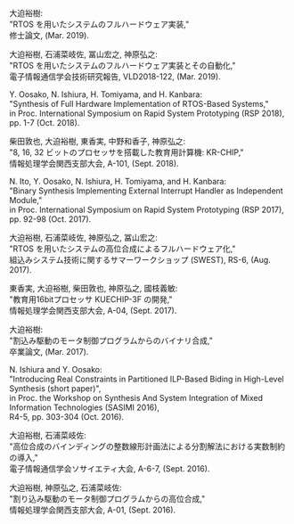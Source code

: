 大迫裕樹:  
  "RTOS を用いたシステムのフルハードウェア実装,"  
  修士論文, (Mar. 2019).  

大迫裕樹, 石浦菜岐佐, 冨山宏之, 神原弘之:  
  "RTOS を用いたシステムのフルハードウェア実装とその自動化,"  
  電子情報通信学会技術研究報告, VLD2018-122, (Mar. 2019).  

Y. Oosako, N. Ishiura, H. Tomiyama, and H. Kanbara:  
  "Synthesis of Full Hardware Implementation of RTOS-Based Systems,"  
  in Proc. International Symposium on Rapid System Prototyping (RSP 2018), pp. 1-7 (Oct. 2018).  

柴田敦也, 大迫裕樹, 東香実, 中野和香子, 神原弘之:  
  "8, 16, 32 ビットのプロセッサを搭載した教育用計算機: KR-CHIP,"  
  情報処理学会関西支部大会, A-101, (Sept. 2018).  

N. Ito, Y. Oosako, N. Ishiura, H. Tomiyama, and H. Kanbara:  
  "Binary Synthesis Implementing External Interrupt Handler as Independent Module,"  
  in Proc. International Symposium on Rapid System Prototyping (RSP 2017), pp. 92-98 (Oct. 2017).  

大迫裕樹, 石浦菜岐佐, 神原弘之, 冨山宏之:  
  "RTOS を用いたシステムの高位合成によるフルハードウェア化,"  
  組込みシステム技術に関するサマーワークショップ (SWEST), RS-6, (Aug. 2017).  

東香実, 大迫裕樹, 柴田敦也, 神原弘之, 國枝義敏:  
  "教育用16bitプロセッサ KUECHIP-3F の開発,"  
  情報処理学会関西支部大会, A-04, (Sept. 2017).  

大迫裕樹:  
  "割込み駆動のモータ制御プログラムからのバイナリ合成,"  
  卒業論文, (Mar. 2017).  

N. Ishiura and Y. Oosako:  
  "Introducing Real Constraints in Partitioned ILP-Based Biding in High-Level Synthesis (short paper)",  
  in Proc. the Workshop on Synthesis And System Integration of Mixed Information Technologies (SASIMI 2016),  
  R4-5, pp. 303-304 (Oct. 2016).  

大迫裕樹, 石浦菜岐佐:  
  "高位合成のバインディングの整数線形計画法による分割解法における実数制約の導入,"  
  電子情報通信学会ソサイエティ大会, A-6-7, (Sept. 2016).  

大迫裕樹, 神原弘之, 石浦菜岐佐:  
  "割り込み駆動のモータ制御プログラムからの高位合成,"  
  情報処理学会関西支部大会, A-01, (Sept. 2016).  
